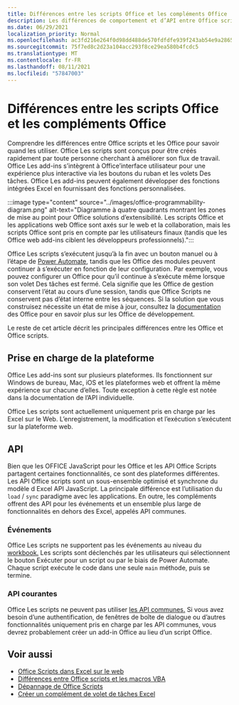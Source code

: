 ```yaml
---
title: Différences entre les scripts Office et les compléments Office
description: Les différences de comportement et d’API entre Office scripts et Office des modules.
ms.date: 06/29/2021
localization_priority: Normal
ms.openlocfilehash: ac3fd216e264f0d98dd488de570fdfdfe939f243ab54e9a2865114f532883b2c
ms.sourcegitcommit: 75f7ed8c2d23a104acc293f8ce29ea580b4fcdc5
ms.translationtype: MT
ms.contentlocale: fr-FR
ms.lasthandoff: 08/11/2021
ms.locfileid: "57847003"
---
```

# <a name="differences-between-office-scripts-and-office-add-ins"></a>Différences entre les scripts Office et les compléments Office

Comprendre les différences entre Office scripts et les Office pour savoir quand les utiliser. Office Les scripts sont conçus pour être créés rapidement par toute personne cherchant à améliorer son flux de travail. Office Les add-ins s’intègrent à Office’interface utilisateur pour une expérience plus interactive via les boutons du ruban et les volets Des tâches. Office Les add-ins peuvent également développer des fonctions intégrées Excel en fournissant des fonctions personnalisées.

:::image type="content" source="../images/office-programmability-diagram.png" alt-text="Diagramme à quatre quadrants montrant les zones de mise au point pour Office solutions d’extensibilité. Les scripts Office et les applications web Office sont axés sur le web et la collaboration, mais les scripts Office sont pris en compte par les utilisateurs finaux (tandis que les Office web add-ins ciblent les développeurs professionnels).":::

Office Les scripts s’exécutent jusqu’à la fin avec un bouton manuel ou à l’étape de [Power Automate](https://flow.microsoft.com/), tandis que les Office des modules peuvent continuer à s’exécuter en fonction de leur configuration. Par exemple, vous pouvez configurer un Office pour qu’il continue à s’exécute même lorsque son volet Des tâches est fermé. Cela signifie que les Office de gestion conservent l’état au cours d’une session, tandis que Office Scripts ne conservent pas d’état interne entre les séquences. Si la solution que vous construisez nécessite un état de mise à jour, consultez la [documentation](/office/dev/add-ins) des Office pour en savoir plus sur les Office de développement.

Le reste de cet article décrit les principales différences entre les Office et Office scripts.

## <a name="platform-support"></a>Prise en charge de la plateforme

Office Les add-ins sont sur plusieurs plateformes. Ils fonctionnent sur Windows de bureau, Mac, iOS et les plateformes web et offrent la même expérience sur chacune d’elles. Toute exception à cette règle est notée dans la documentation de l’API individuelle.

Office Les scripts sont actuellement uniquement pris en charge par les Excel sur le Web. L’enregistrement, la modification et l’exécution s’exécutent sur la plateforme web.

## <a name="apis"></a>API

Bien que les OFFICE JavaScript pour les Office et les API Office Scripts partagent certaines fonctionnalités, ce sont des plateformes différentes. Les API Office scripts sont un sous-ensemble optimisé et synchrone du modèle d Excel API JavaScript. La principale différence est l’utilisation du `load` / `sync` paradigme avec les applications. En outre, les compléments offrent des API pour les événements et un ensemble plus large de fonctionnalités en dehors des Excel, appelés API communes.

### <a name="events"></a>Événements

Office Les scripts ne supportent pas les événements au niveau du [workbook.](/office/dev/add-ins/excel/excel-add-ins-events) Les scripts sont déclenchés par  les utilisateurs qui sélectionnent le bouton Exécuter pour un script ou par le biais de Power Automate. Chaque script exécute le code dans une seule `main` méthode, puis se termine.

### <a name="common-apis"></a>API courantes

Office Les scripts ne peuvent pas utiliser [les API communes.](/javascript/api/office) Si vous avez besoin d’une authentification, de fenêtres de boîte de dialogue ou d’autres fonctionnalités uniquement pris en charge par les API communes, vous devrez probablement créer un add-in Office au lieu d’un script Office.

## <a name="see-also"></a>Voir aussi

- [Office Scripts dans Excel sur le web](../overview/excel.md)
- [Différences entre Office scripts et les macros VBA](vba-differences.md)
- [Dépannage de Office Scripts](../testing/troubleshooting.md)
- [Créer un complément de volet de tâches Excel](/office/dev/add-ins/quickstarts/excel-quickstart-jquery)
